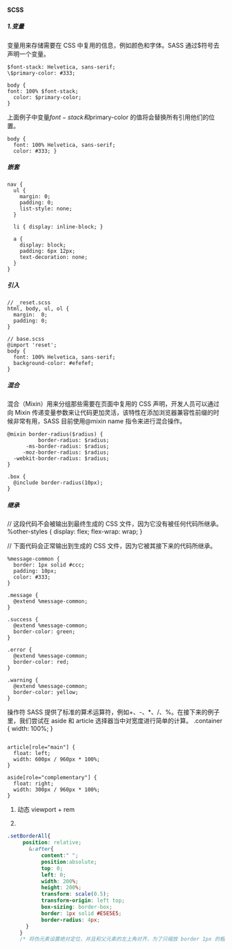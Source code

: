 #### SCSS

##### 1.变量

变量用来存储需要在 CSS 中复用的信息，例如颜色和字体。SASS 通过\$符号去声明一个变量。

```
$font-stack: Helvetica, sans-serif;
\$primary-color: #333;

body {
font: 100% $font-stack;
  color: $primary-color;
}
```

上面例子中变量$font-stack和$primary-color 的值将会替换所有引用他们的位置。

```
body {
  font: 100% Helvetica, sans-serif;
  color: #333; }
```

##### 嵌套

```
nav {
  ul {
    margin: 0;
    padding: 0;
    list-style: none;
  }

  li { display: inline-block; }

  a {
    display: block;
    padding: 6px 12px;
    text-decoration: none;
  }
}
```

##### 引入

```
// _reset.scss
html, body, ul, ol {
  margin:  0;
  padding: 0;
}

// base.scss
@import 'reset';
body {
  font: 100% Helvetica, sans-serif;
  background-color: #efefef;
}
```

##### 混合

混合（Mixin）用来分组那些需要在页面中复用的 CSS 声明，开发人员可以通过向 Mixin 传递变量参数来让代码更加灵活，该特性在添加浏览器兼容性前缀的时候非常有用，SASS 目前使用@mixin name 指令来进行混合操作。

```
@mixin border-radius($radius) {
          border-radius: $radius;
      -ms-border-radius: $radius;
     -moz-border-radius: $radius;
  -webkit-border-radius: $radius;
}

.box {
  @include border-radius(10px);
}
```

##### 继承

// 这段代码不会被输出到最终生成的 CSS 文件，因为它没有被任何代码所继承。
%other-styles {
display: flex;
flex-wrap: wrap;
}

// 下面代码会正常输出到生成的 CSS 文件，因为它被其接下来的代码所继承。

```
%message-common {
  border: 1px solid #ccc;
  padding: 10px;
  color: #333;
}

.message {
  @extend %message-common;
}

.success {
  @extend %message-common;
  border-color: green;
}

.error {
  @extend %message-common;
  border-color: red;
}

.warning {
  @extend %message-common;
  border-color: yellow;
}
```

操作符
SASS 提供了标准的算术运算符，例如+、-、\*、/、%。在接下来的例子里，我们尝试在 aside 和 article 选择器当中对宽度进行简单的计算。
.container { width: 100%; }

```

article[role="main"] {
  float: left;
  width: 600px / 960px * 100%;
}

aside[role="complementary"] {
  float: right;
  width: 300px / 960px * 100%;
}
```
1. 动态 viewport + rem
<script>    
    var viewport = document.querySelector("meta[name=viewport]");
    //下面是根据设备像素设置viewport
    if (window.devicePixelRatio == 1) {
            viewport.setAttribute('content', 'width=device-width,initial-scale=1, maximum-scale=1, minimum-scale=1, user-scalable=no');
    }
    if (window.devicePixelRatio == 2) {
            viewport.setAttribute('content', 'width=device-width,initial-scale=0.5, maximum-scale=0.5, minimum-scale=0.5, user-scalable=no');
    }
    if (window.devicePixelRatio == 3) {
            viewport.setAttribute('content', 'width=device-width,initial-scale=0.3333333333333333, maximum-scale=0.3333333333333333, minimum-scale=0.3333333333333333, user-scalable=no');
    }
    var docEl = document.documentElement;
    var fontsize = 10 * (docEl.clientWidth / 320) + 'px';
    docEl.style.fontSize = fontsize;

</script>

2. 
```css
.setBorderAll{
     position: relative;
       &:after{
           content:" ";
           position:absolute;
           top: 0;
           left: 0;
           width: 200%;
           height: 200%;
           transform: scale(0.5);
           transform-origin: left top;
           box-sizing: border-box;
           border: 1px solid #E5E5E5;
           border-radius: 4px;
      }
    }
    /* 将伪元素设置绝对定位，并且和父元素的左上角对齐，为了只缩放 border 1px 的粗细，而保证 border 的大小不变，将width、hegiht 设置200%，height设置为1px，然后进行在Y方向缩小0.5倍。 */
```